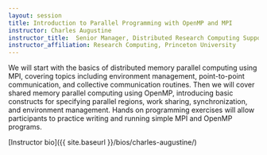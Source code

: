 ```yaml
---
layout: session
title: Introduction to Parallel Programming with OpenMP and MPI
instructor: Charles Augustine
instructor_title:  Senior Manager, Distributed Research Computing Support
instructor_affiliation: Research Computing, Princeton University
---
```


We will start with the basics of distributed memory parallel computing using MPI, covering topics including environment management, point-to-point communication, and collective communication routines.  Then we will cover shared memory parallel computing using OpenMP, introducing basic constructs for specifying parallel regions, work sharing, synchronization, and environment management.  Hands on programming exercises will allow participants to practice writing and running simple MPI and OpenMP programs.


[Instructor bio]({{ site.baseurl }}/bios/charles-augustine/)
